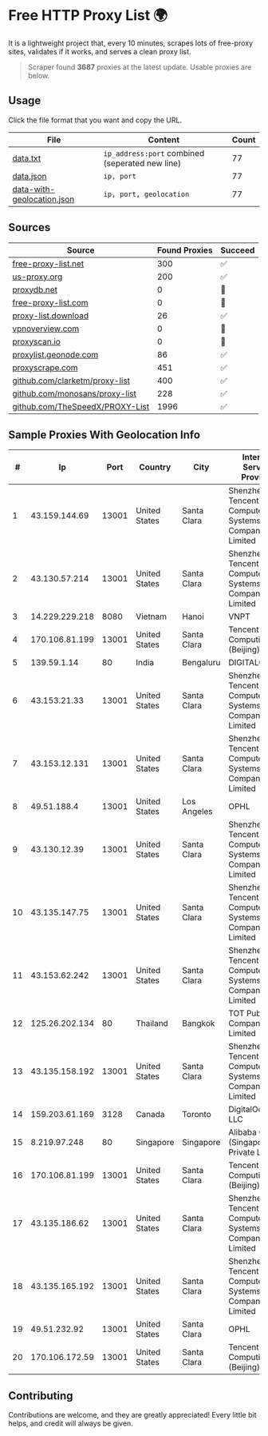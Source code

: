 
# Free HTTP Proxy List 🌍

It is a lightweight project that, every 10 minutes, scrapes lots of free-proxy sites, validates if it works, and serves a clean proxy list.


> Scraper found **3687** proxies at the latest update. Usable proxies are below.

## Usage

Click the file format that you want and copy the URL.


|File|Content|Count|
|----|-------|-----|
|[data.txt](https://raw.githubusercontent.com/themiralay/Proxy-List-World/master/data.txt)|`ip_address:port` combined (seperated new line)|77|
|[data.json](https://raw.githubusercontent.com/themiralay/Proxy-List-World/master/data.json)|`ip, port`|77|
|[data-with-geolocation.json](https://raw.githubusercontent.com/themiralay/Proxy-List-World/master/data-with-geolocation.json)|`ip, port, geolocation`|77|

## Sources

|Source|Found Proxies|Succeed|
|------|-------------|-------|
|[free-proxy-list.net](https://free-proxy-list.net)|300|✅|
|[us-proxy.org](https://www.us-proxy.org)|200|✅|
|[proxydb.net](http://proxydb.net)|0|🚫|
|[free-proxy-list.com](https://free-proxy-list.com/?page=&port=&type%5B%5D=http&type%5B%5D=https&up_time=0&search=Search)|0|🚫|
|[proxy-list.download](https://www.proxy-list.download/HTTP)|26|✅|
|[vpnoverview.com](https://vpnoverview.com/privacy/anonymous-browsing/free-proxy-servers)|0|🚫|
|[proxyscan.io](https://www.proxyscan.io)|0|🚫|
|[proxylist.geonode.com](https://proxylist.geonode.com/api/proxy-list?limit=300&page=1&sort_by=lastChecked&sort_type=desc&protocols=http,https)|86|✅|
|[proxyscrape.com](https://api.proxyscrape.com/v2/?request=displayproxies&protocol=http&timeout=10000&country=all&ssl=all&anonymity=all)|451|✅|
|[github.com/clarketm/proxy-list](https://raw.githubusercontent.com/clarketm/proxy-list/master/proxy-list-raw.txt)|400|✅|
|[github.com/monosans/proxy-list](https://raw.githubusercontent.com/monosans/proxy-list/main/proxies/http.txt)|228|✅|
|[github.com/TheSpeedX/PROXY-List](https://raw.githubusercontent.com/TheSpeedX/PROXY-List/master/http.txt)|1996|✅|


## Sample Proxies With Geolocation Info

|#|Ip|Port|Country|City|Internet Service Provider|
|-|--|----|-------|----|-------------------------|
|1|43.159.144.69|13001|United States|Santa Clara|Shenzhen Tencent Computer Systems Company Limited|
|2|43.130.57.214|13001|United States|Santa Clara|Shenzhen Tencent Computer Systems Company Limited|
|3|14.229.229.218|8080|Vietnam|Hanoi|VNPT|
|4|170.106.81.199|13001|United States|Santa Clara|Tencent Cloud Computing (Beijing) Co|
|5|139.59.1.14|80|India|Bengaluru|DIGITALOCEAN|
|6|43.153.21.33|13001|United States|Santa Clara|Shenzhen Tencent Computer Systems Company Limited|
|7|43.153.12.131|13001|United States|Santa Clara|Shenzhen Tencent Computer Systems Company Limited|
|8|49.51.188.4|13001|United States|Los Angeles|OPHL|
|9|43.130.12.39|13001|United States|Santa Clara|Shenzhen Tencent Computer Systems Company Limited|
|10|43.135.147.75|13001|United States|Santa Clara|Shenzhen Tencent Computer Systems Company Limited|
|11|43.153.62.242|13001|United States|Santa Clara|Shenzhen Tencent Computer Systems Company Limited|
|12|125.26.202.134|80|Thailand|Bangkok|TOT Public Company Limited|
|13|43.135.158.192|13001|United States|Santa Clara|Shenzhen Tencent Computer Systems Company Limited|
|14|159.203.61.169|3128|Canada|Toronto|DigitalOcean, LLC|
|15|8.219.97.248|80|Singapore|Singapore|Alibaba Cloud (Singapore) Private Limited|
|16|170.106.81.199|13001|United States|Santa Clara|Tencent Cloud Computing (Beijing) Co|
|17|43.135.186.62|13001|United States|Santa Clara|Shenzhen Tencent Computer Systems Company Limited|
|18|43.135.165.192|13001|United States|Santa Clara|Shenzhen Tencent Computer Systems Company Limited|
|19|49.51.232.92|13001|United States|Santa Clara|OPHL|
|20|170.106.172.59|13001|United States|Santa Clara|Tencent Cloud Computing (Beijing) Co|



## Contributing

Contributions are welcome, and they are greatly appreciated! Every
little bit helps, and credit will always be given.

